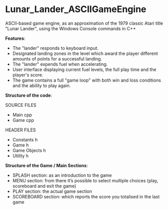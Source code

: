 # Lunar_Lander_ASCIIGameEngine
ASCII-based game engine, as an approximation of the 1979 classic Atari title "Lunar Lander",  using the Windows Console commands in C++ 

**Features**:
- The "lander" responds to keyboard input.
- Designated landing zones in the level which award the player different amounts of points for a successful landing.
- The "lander" expends fuel when accelerating.
- User interface displaying current fuel levels, the full play time and the player's score.
- The game contains a full "game loop" with both win and loss conditions and the ability to play again.

**Structure of the code**:

SOURCE FILES
- Main cpp
- Game cpp

HEADER FILES
- Constants h
- Game h
- Game Objects h
- Utility h

**Structure of the Game / Main Sections**:
- SPLASH section: as an introduction to the game
- MENU section: from there it’s possible to select multiple choices (play, scoreboard and exit the game)
- PLAY section: the actual game section
- SCOREBOARD section: which reports the score you totalised in the last game



